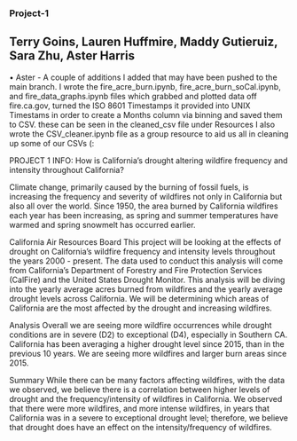 ### Project-1
## Terry Goins, Lauren Huffmire, Maddy Gutieruiz, Sara Zhu, Aster Harris
• Aster - A couple of additions I added that may have been pushed to the main branch. I wrote the fire_acre_burn.ipynb, fire_acre_burn_soCal.ipynb, and fire_data_graphs.ipynb files which grabbed and plotted data off fire.ca.gov, turned the ISO 8601 Timestamps it provided into UNIX Timestams in order to create a Months column via binning and saved them to CSV. these can be seen in the cleaned_csv file under Resources I also wrote the CSV_cleaner.ipynb file as a group resource to aid us all in cleaning up some of our CSVs (:

PROJECT 1 INFO: How is California’s drought altering wildfire frequency and intensity throughout California?

Climate change, primarily caused by the burning of fossil fuels, is increasing the frequency and severity of wildfires not only in California but also all over the world. Since 1950, the area burned by California wildfires each year has been increasing, as spring and summer temperatures have warmed and spring snowmelt has occurred earlier.

California Air Resources Board This project will be looking at the effects of drought on California’s wildfire frequency and intensity levels throughout the years 2000 - present. The data used to conduct this analysis will come from California’s Department of Forestry and Fire Protection Services (CalFire) and the United States Drought Monitor. This analysis will be diving into the yearly average acres burned from wildfires and the yearly average drought levels across California. We will be determining which areas of California are the most affected by the drought and increasing wildfires.

Analysis Overall we are seeing more wildfire occurrences while drought conditions are in severe (D2) to exceptional (D4), especially in Southern CA. California has been averaging a higher drought level since 2015, than in the previous 10 years. We are seeing more wildfires and larger burn areas since 2015.

Summary While there can be many factors affecting wildfires, with the data we observed, we believe there is a correlation between higher levels of drought and the frequency/intensity of wildfires in California. We observed that there were more wildfires, and more intense wildfires, in years that California was in a severe to exceptional drought level; therefore, we believe that drought does have an effect on the intensity/frequency of wildfires.
